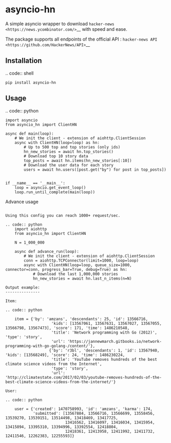 asyncio-hn
==========

A simple asyncio wrapper to download
`hacker-news <https://news.ycombinator.com/>`__ with speed and ease.

The package supports all endpoints of the official API : `hacker-news
API <https://github.com/HackerNews/API>`__

Installation
------------

.. code:: shell

    pip install asyncio-hn

Usage
-----

.. code:: python

    import asyncio
    from asyncio_hn import ClientHN

    async def main(loop):
        # We init the client - extension of aiohttp.ClientSession
        async with ClientHN(loop=loop) as hn:
            # Up to 500 top and top stories (only ids)
            hn_new_stories = await hn.top_stories()
            # Download top 10 story data
            top_posts = await hn.items(hn_new_stories[:10])
            # Download the user data for each story
            users = await hn.users([post.get("by") for post in top_posts])


    if __name__ == '__main__':
        loop = asyncio.get_event_loop()
        loop.run_until_complete(main(loop))

Advance usage
~~~~~~~~~~~~~

Using this config you can reach 1000+ request/sec.

.. code:: python
    import aiohttp
    from asyncio_hn import ClientHN
    
    N = 1_000_000

    async def advance_run(loop):
        # We init the client - extension of aiohttp.ClientSession
        conn = aiohttp.TCPConnector(limit=1000, loop=loop)
        async with ClientHN(loop=loop, queue_size=1000, connector=conn, progress_bar=True, debug=True) as hn:
            # Download the last 1,000,000 stories
            hn_new_stories = await hn.last_n_items(n=N)

Output example:
---------------

Item:

.. code:: python

    item = {'by': 'amzans', 'descendants': 25, 'id': 13566716,
                    'kids': [13567061, 13567631, 13567027, 13567055, 13566798, 13567473], 'score': 171, 'time': 1486210548,
                    'title': 'Network programming with Go (2012)', 'type': 'story',
                    'url': 'https://jannewmarch.gitbooks.io/network-programming-with-go-golang-/content/'},
                   {'by': 'r3bl', 'descendants': 1, 'id': 13567940, 'kids': [13568249], 'score': 24, 'time': 1486230224,
                    'title': 'YouTube removes hundreds of the best climate science videos from the Internet',
                    'type': 'story',
                    'url': 'http://climatestate.com/2017/02/03/youtube-removes-hundreds-of-the-best-climate-science-videos-from-the-internet/'}

User:

.. code:: python

    user = {'created': 1470758993, 'id': 'amzans', 'karma': 174,
            'submitted': [13567884, 13566716, 13566699, 13558456, 13539270, 13539151, 13514498, 13418469, 13417725,
                          13416562, 13416097, 13416034, 13415954, 13415894, 13395310, 13394996, 13392554, 12418804,
                          12418361, 12413958, 12411992, 12411732, 12411546, 12262383, 12255593]}


